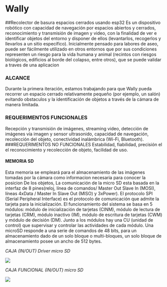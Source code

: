 # Wally
##Recolector de basura espacios cerrados usando esp32
Es un dispositivo robótico con capacidad de navegación por  espacios abiertos y cerrados, reconocimiento y transmisión de imagen y video, con la finalidad de ver e identificar objetos del entorno y disponer de ellos (levantarlos, recogerlos y llevarlos a un sitio específico).  Inicialmente pensado para labores de aseo, puede ser fácilmente utilizado en otros entornos que por sus condiciones  representen un riesgo para la vida humana y animal (recintos con riesgos biológicos, edificios al borde del colapso, entre otros), que se puede validar a traves de una aplicacion
### ALCANCE
Durante la primera iteración, estamos trabajando para que Wally pueda recorrer un espacio cerrado relativamente pequeño (por ejemplo, un salón) evitando obstaculos y la identificación de objetos a través de la cámara de manera limitada.
### REQUERIMENTOS FUNCIONALES
Recepción y transmisión de imágenes, streaming video, detección de imágenes vía imagen y sensor ultrasonido, capacidad de navegación, recolección del objeto, conectividad inalámbrica (Wi-Fi, Bluetooth).
###REQUERIMENTOS NO FUNCIONALES
Estabilidad, fiabilidad, precisión el el reconocimiento y recolección de objeto, facilidad de uso.
#### MEMORIA SD 
 Esta memoria se empleará para el almacenamiento de las imágenes tomadas por la cámara como informacion necesaria para conocer la posicion De los objetos, La comunicación de la micro SD esta basada en la interfaz de 8 pines(reloj, línea de comandos/ Master Out Slave In (MOSI), líneas 4xData / Master In Slave Out (MISO) y 3xPower). El protocolo SPI (Serial Peripheral Interface) es el protocolo de comunicación que admite la tarjeta para la inicialización. El funcionamiento del sistema se basa en 5 módulos: módulo de inicialización de tarjetas (CINM), módulo de lectura de tarjetas (CRM), módulo inactivo (IM),  módulo de escritura de tarjetas (CWM) y módulo de decisión (DM). Junto a los módulos hay una CU (unidad de control) que supervisar y controlar las actividades de cada módulo. Una microSD responde a una serie de comandos de 48 bits, para un almacenamiento dado de un solo bloque o multi-bloques, un solo bloque de almacenamiento posee un ancho de 512 bytes. 

_CAJA (IN/OUT) Driver micro SD_

![](https://github.com/ltherreraro/CubeRubik/blob/master/HW/03GRUPO3/03document/driver%20SD.png)

_CAJA FUNCIONAL (IN/OUT) micro SD_

![](https://github.com/ltherreraro/CubeRubik/blob/master/HW/03GRUPO3/03document/Diagrama%20funcional%20MICRO%20SD.png)


